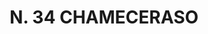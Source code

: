 ---
title: "N. 34 CHAMECERASO"
plant-name: "N. 34"
plant-number: "034"
plant-xml: "/assets/xml/plant034.xml"
plant-img1: "/assets/img/plant034_verso.jpg"
plant-img2: "/assets/img/plant034.jpg"
plant-title: "N. 34 CHAMECERASO"
plant-taxon-link: ""
plant-taxon-content: ""
layout: single-xml
---